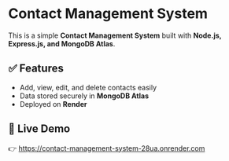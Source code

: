 # Contact Management System  

This is a simple **Contact Management System** built with **Node.js, Express.js, and MongoDB Atlas**.  

## ✅ Features  
- Add, view, edit, and delete contacts easily  
- Data stored securely in **MongoDB Atlas**  
- Deployed on **Render**  

## 🔗 Live Demo  
👉 https://contact-management-system-28ua.onrender.com

